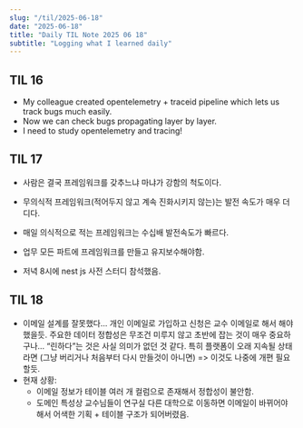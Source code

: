 ```yaml
---
slug: "/til/2025-06-18"
date: "2025-06-18"
title: "Daily TIL Note 2025 06 18"
subtitle: "Logging what I learned daily"
---
```


## TIL 16

- My colleague created opentelemetry + traceid pipeline which lets us track bugs much easily.
- Now we can check bugs propagating layer by layer.
- I need to study opentelemetry and tracing!

## TIL 17

- 사람은 결국 프레임워크를 갖추느냐 마냐가 강함의 척도이다.
- 무의식적 프레임워크(적어두지 않고 계속 진화시키지 않는)는 발전 속도가 매우 더디다.
- 매일 의식적으로 적는 프레임워크는 수십배 발전속도가 빠르다.
- 업무 모든 파트에 프레임워크를 만들고 유지보수해야함.

- 저녁 8시에 nest js 사전 스터디 참석했음.

## TIL 18

- 이메일 설계를 잘못했다… 개인 이메일로 가입하고 신청은 교수 이메일로 해서 해야했을듯. 주요한 데이터 정합성은 무조건 미루지 않고 초반에 잡는 것이 매우 중요하구나… “린하다”는 것은 사실 의미가 없던 것 같다. 특히 플랫폼이 오래 지속될 상태라면 (그냥 버리거나 처음부터 다시 만들것이 아니면) => 이것도 나중에 개편 필요할듯.
- 현재 상황:
  - 이메일 정보가 테이블 여러 개 컬럼으로 존재해서 정합성이 불안함.
  - 도메인 특성상 교수님들이 연구실 다른 대학으로 이동하면 이메일이 바뀌어야해서 어색한 기획 + 테이블 구조가 되어버렸음.
